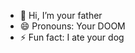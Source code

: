 - 👋 Hi, I’m your father
- 😄 Pronouns: Your DOOM
- ⚡ Fun fact: I ate your dog

<!---
Symbiot666/Symbiot666 is a ✨ special ✨ repository because its `README.md` (this file) appears on your GitHub profile.
You can click the Preview link to take a look at your changes.
--->
